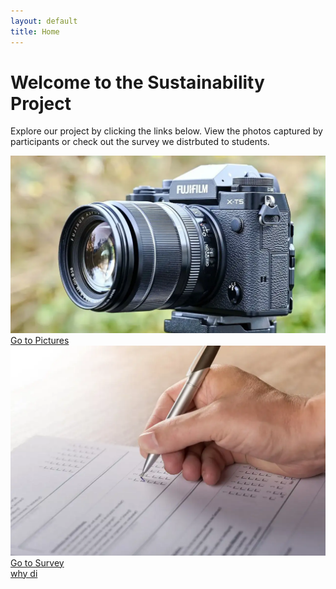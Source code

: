 ```yaml
---
layout: default
title: Home
---
```


# Welcome to the Sustainability Project
<div class="intro-text">
    <p>Explore our project by clicking the links below. View the photos captured by participants or check out the survey we distrbuted to students.</p>
</div>
<div class="image-container">
    <a href="pictures.html">
        <img src="pictures/camera.webp" alt="Go to Pictures" class="image-button">
        <div class="image-text">Go to Pictures</div>
    </a>
</div>
    
<div class="image-container">
    <a href="survey.html">
        <img src="pictures/person_survey.webp" alt="Go to Survey" class="image-button">
        <div class="image-text">Go to Survey</div>
    why di</a>
</div>